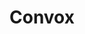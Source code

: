 ---
blog: https://convox.com/blog
git: https://github.com/convox
logohandle: convox
sort: convox
title: Convox
website: https://convox.com/
---